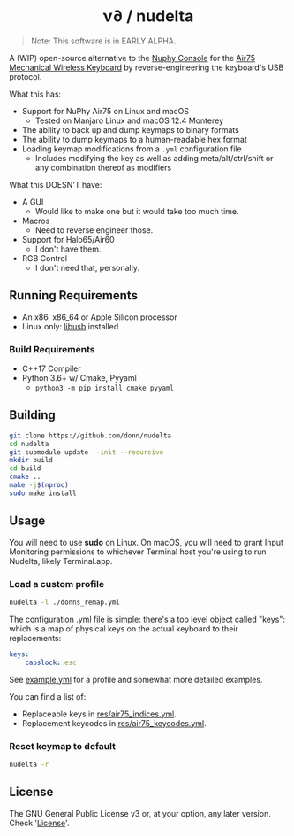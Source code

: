 <h1 align="center"> ν∂ / nudelta </h1>

> Note: This software is in EARLY ALPHA.

A (WIP) open-source alternative to the [Nuphy Console](https://nuphy.com/pages/nuphy-console) for the [Air75 Mechanical Wireless Keyboard](https://nuphy.com/collections/keyboards/products/air75) by reverse-engineering the keyboard's USB protocol.

What this has:
* Support for NuPhy Air75 on Linux and macOS
    * Tested on Manjaro Linux and macOS 12.4 Monterey
* The ability to back up and dump keymaps to binary formats
* The ability to dump keymaps to a human-readable hex format
* Loading keymap modifications from a `.yml` configuration file
    * Includes modifying the key as well as adding meta/alt/ctrl/shift or any combination thereof as modifiers

What this DOESN'T have:
* A GUI
    * Would like to make one but it would take too much time.
* Macros
    * Need to reverse engineer those.
* Support for Halo65/Air60
    * I don't have them.
* RGB Control
    * I don't need that, personally.


## Running Requirements
* An x86, x86_64 or Apple Silicon processor
* Linux only: [libusb](https://github.com/libusb/libusb) installed

### Build Requirements
* C++17 Compiler
* Python 3.6+ w/ Cmake, Pyyaml
    * `python3 -m pip install cmake pyyaml`

## Building
```sh
git clone https://github.com/donn/nudelta
cd nudelta
git submodule update --init --recursive
mkdir build
cd build
cmake ..
make -j$(nproc)
sudo make install
```

## Usage

You will need to use **sudo** on Linux. On macOS, you will need to grant Input Monitoring permissions to whichever Terminal host you're using to run Nudelta, likely Terminal.app.

### Load a custom profile

```sh
nudelta -l ./donns_remap.yml
```

The configuration .yml file is simple: there's a top level object called "keys": which is a map of physical keys on the actual keyboard to their replacements:

```yml
keys:
    capslock: esc
```

See [example.yml](example.yml) for a profile and somewhat more detailed examples.

You can find a list of:
  * Replaceable keys in [res/air75_indices.yml](res/air75_indices.yml).
  * Replacement keycodes in [res/air75_keycodes.yml](res/air75_keycodes.yml).

### Reset keymap to default
```sh
nudelta -r
```

## License
The GNU General Public License v3 or, at your option, any later version. Check '[License](/License)'.
